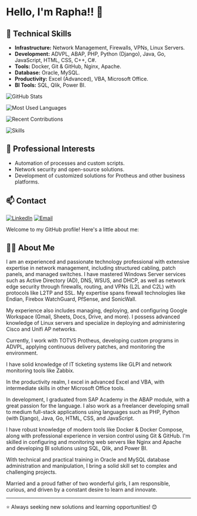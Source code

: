 # Hello, I'm Rapha!! 👋

## 🚀 Technical Skills
- **Infrastructure:** Network Management, Firewalls, VPNs, Linux Servers.
- **Development:** ADVPL, ABAP, PHP, Python (Django), Java, Go, JavaScript, HTML, CSS, C++, C#.
- **Tools:** Docker, Git & GitHub, Nginx, Apache.
- **Database:** Oracle, MySQL.
- **Productivity:** Excel (Advanced), VBA, Microsoft Office.
- **BI Tools:** SQL, Qlik, Power BI.

![GitHub Stats](https://github-readme-stats.vercel.app/api?username=Raphael345&show_icons=true&theme=radical&count_private=true)

![Most Used Languages](https://github-readme-stats.vercel.app/api/top-langs/?username=YOUR_USERNAME&layout=compact&theme=radical&count_private=true)

![Recent Contributions](https://streak-stats.demolab.com/?user=YOUR_USERNAME&theme=radical&hide_border=true)

![Skills](https://skillicons.dev/icons?i=python,docker,linux,nginx,git,java,php,js,mysql,oracle,html,css,cpp,cs)

## 🌟 Professional Interests
- Automation of processes and custom scripts.
- Network security and open-source solutions.
- Development of customized solutions for Protheus and other business platforms.


## 📫 Contact
[![LinkedIn](https://img.shields.io/badge/LinkedIn-Connect-blue?style=for-the-badge&logo=linkedin)](https://www.linkedin.com/in/raphael-dias-277870153/) [![Email](https://img.shields.io/badge/Email-Contact-red?style=for-the-badge&logo=gmail)](mailto:raphaeldias345@gmail.com)

Welcome to my GitHub profile! Here's a little about me:

## 👨‍💻 About Me
I am an experienced and passionate technology professional with extensive expertise in network management, including structured cabling, patch panels, and managed switches. I have mastered Windows Server services such as Active Directory (AD), DNS, WSUS, and DHCP, as well as network edge security through firewalls, routing, and VPNs (L2L and C2L) with protocols like L2TP and SSL. My expertise spans firewall technologies like Endian, Firebox WatchGuard, PfSense, and SonicWall.

My experience also includes managing, deploying, and configuring Google Workspace (Gmail, Sheets, Docs, Drive, and more). I possess advanced knowledge of Linux servers and specialize in deploying and administering Cisco and Unifi AP networks.

Currently, I work with TOTVS Protheus, developing custom programs in ADVPL, applying continuous delivery patches, and monitoring the environment.

I have solid knowledge of IT ticketing systems like GLPI and network monitoring tools like Zabbix. 

In the productivity realm, I excel in advanced Excel and VBA, with intermediate skills in other Microsoft Office tools. 

In development, I graduated from SAP Academy in the ABAP module, with a great passion for the language. I also work as a freelancer developing small to medium full-stack applications using languages such as PHP, Python (with Django), Java, Go, HTML, CSS, and JavaScript.

I have robust knowledge of modern tools like Docker & Docker Compose, along with professional experience in version control using Git & GitHub. I'm skilled in configuring and monitoring web servers like Nginx and Apache and developing BI solutions using SQL, Qlik, and Power BI.

With technical and practical training in Oracle and MySQL database administration and manipulation, I bring a solid skill set to complex and challenging projects.

Married and a proud father of two wonderful girls, I am responsible, curious, and driven by a constant desire to learn and innovate.

---
⭐ Always seeking new solutions and learning opportunities! 😊
